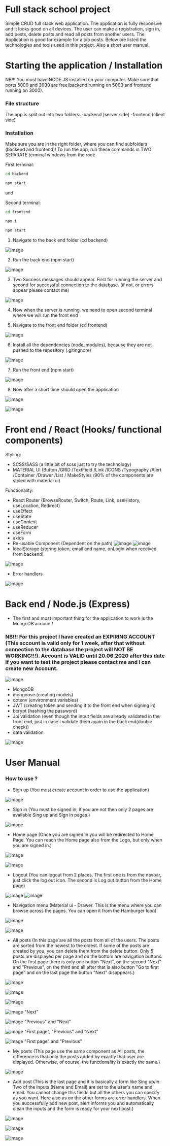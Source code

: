 # Full stack school project

Simple CRUD full stack web application. The application is fully responsive and it looks good on all devices. The user can make a registration, sign in, add posts, delete posts and read all posts from another users. The Application is good for example for a job posts. Below are listed the technologies and tools used in this project. Also a short user manual.

# Starting the application / Installation
NB!!! You must have NODE.JS installed on your computer.
Make sure that ports 5000 and 3000 are free(backend running on 5000 and frontend running on 3000).

### File structure
The app is split out into two folders:
-backend (server side)
-frontend (client side)

### Installation
Make sure you are in the right folder, where you can find subfolders (backend and frontend)!
To run the app, run these commands in TWO SEPARATE terminal windows from the root:

First terminal:
```bash
cd backend
```
```bash
npm start
```

and

Second terminal:
```bash
cd frontend
```

```bash
npm i
```

```bash
npm start
```

1) Navigate to the back end folder (cd backend)

![image](https://user-images.githubusercontent.com/55087458/84631629-618c6480-aef6-11ea-9a1c-bd0becc870cb.png)

2) Run the back end (npm start)

![image](https://user-images.githubusercontent.com/55087458/84631799-a57f6980-aef6-11ea-894e-bf182c4dd6da.png)

3) Two Success messages should appear. First for running the server and second for successful connection to the database. (if not, or errors appear please contact me)

![image](https://user-images.githubusercontent.com/55087458/84631915-d790cb80-aef6-11ea-9387-19e6adb87566.png)

4) Now when the server is running, we need to open second terminal where we will run the front end

5) Navigate to the front end folder (cd frontend)

![image](https://user-images.githubusercontent.com/55087458/84632443-9351fb00-aef7-11ea-945e-fbcbab1e1ee1.png)

6) Install all the dependencies (node_modules), because they are not pushed to the repository (.gitingnore)

![image](https://user-images.githubusercontent.com/55087458/84677184-0d55a480-af37-11ea-84e4-120ea9355b1e.png)

7) Run the front end (npm start)

![image](https://user-images.githubusercontent.com/55087458/84632527-b67caa80-aef7-11ea-92bf-f097e63293fa.png)

8) Now after a short time should open the application

![image](https://user-images.githubusercontent.com/55087458/84632720-fd6aa000-aef7-11ea-8ee9-38f8c2ed951d.png)

![image](https://user-images.githubusercontent.com/55087458/84632788-15daba80-aef8-11ea-8482-ca70122117bf.png)




# Front end / React (Hooks/ functional components)
Styling:
- SCSS/SASS (a little bit of scss just to try the technology)
- MATERIAL UI (Button /GRID /TextField /Link /ICONS /Typography /Alert /Container /Drawer /List / MakeStyles /90% of the components are styled with material ui)

Functionality:
- React Router (BrowseRouter, Switch, Route, Link, useHistory, useLocation, Redirect)
- useEffect
- useState
- useContext
- useReducer
- useForm
- axios
- Re-usable Component (Dependent on the path)
![image](https://user-images.githubusercontent.com/55087458/84622734-647f5900-aee6-11ea-9b1b-5fb79728f94d.png)
![image](https://user-images.githubusercontent.com/55087458/84622833-9ee8f600-aee6-11ea-9a6f-146ad317b4cf.png)
- localStorage (storing token, email and name, onLogin when received from backend)

![image](https://user-images.githubusercontent.com/55087458/84623436-eb810100-aee7-11ea-975c-331f1798a1db.png)

- Error handlers

![image](https://user-images.githubusercontent.com/55087458/84624172-8cbc8700-aee9-11ea-82d3-3c1f551ed881.png)




# Back end / Node.js (Express)
- The first and most important thing for the application to work is the MongoDB account!
### NB!!! For this project I have created an EXPIRING ACCOUNT (This account is valid only for 1 week, after that without connection to the database the project will NOT BE WORKING!!!). Account is VALID until 20.06.2020 after this date if you want to test the project please contact me and I can create new Account.

![image](https://user-images.githubusercontent.com/55087458/84629763-816e5900-aef3-11ea-9d00-d7bb60f17e5d.png)


- MongoDB 
- mongoose (creating models)
- dotenv (environment variables)
- JWT (creating token and sending it to the front end when signing in)
- bcrypt (hashing the password)
- Joi validation (even though the input fields are already validated in the front end, just in case I validate them again in the back end(double check))
- data validation

![image](https://user-images.githubusercontent.com/55087458/84624820-c3df6800-aeea-11ea-81a0-f183ffedfbb7.png)



# User Manual
### How to use ?
- Sign up (You must create account in order to use the application)

![image](https://user-images.githubusercontent.com/55087458/84625580-343ab900-aeec-11ea-88da-382b4d5b997a.png)

- Sign in (You must be signed in, if you are not then only 2 pages are available Sing up and Sign in pages.)

![image](https://user-images.githubusercontent.com/55087458/84625689-795eeb00-aeec-11ea-8bbb-e31babf546c4.png)

- Home page (Once you are signed in you will be redirected to Home Page. You can reach the Home page also from the Logo, but only when you are signed in.)

![image](https://user-images.githubusercontent.com/55087458/84625937-df4b7280-aeec-11ea-853c-ac1af4b2677e.png)

![image](https://user-images.githubusercontent.com/55087458/84625991-fa1de700-aeec-11ea-96bf-4f48416dbcc2.png)

- Logout (You can logout from 2 places. The first one is from the navbar, just click the log out icon. The second is Log out button from the Home page)

![image](https://user-images.githubusercontent.com/55087458/84626197-5ed94180-aeed-11ea-92e9-c460202d2fdb.png)
![image](https://user-images.githubusercontent.com/55087458/84626230-6bf63080-aeed-11ea-8a62-4441270f0f10.png)

- Navigation menu (Material ui - Drawer. This is the menu where you can browse across the pages. You can open it from the Hamburger Icon)

![image](https://user-images.githubusercontent.com/55087458/84626522-e58e1e80-aeed-11ea-9bc0-58779b5801b1.png)

![image](https://user-images.githubusercontent.com/55087458/84626577-ff2f6600-aeed-11ea-9088-de333e4a908b.png)

- All posts (In this page are all the posts from all of the users. The posts are sorted from the newest to the oldest. If some of the posts are created by you, you can delete them from the delete button. Only 5 posts are displayed per page and on the bottom are navigation buttons. On the first page there is only one button "Next", on the second "Next" and "Previous", on the third and all after that is also button "Go to first page" and on the last page the button "Next" disappears.)

![image](https://user-images.githubusercontent.com/55087458/84627147-09059900-aeef-11ea-8f41-8d4815f0f584.png)

![image](https://user-images.githubusercontent.com/55087458/84627194-1cb0ff80-aeef-11ea-933d-cf5d34ce32d4.png)

![image](https://user-images.githubusercontent.com/55087458/84627235-32bec000-aeef-11ea-9a76-eb16430a41dc.png)

![image](https://user-images.githubusercontent.com/55087458/84627288-4e29cb00-aeef-11ea-9d9d-566ccd16996c.png)
"Next"

![image](https://user-images.githubusercontent.com/55087458/84627332-6dc0f380-aeef-11ea-80a8-4750865164b9.png)
"Previous" and "Next"

![image](https://user-images.githubusercontent.com/55087458/84627391-83361d80-aeef-11ea-89fc-a683dcac061c.png)
"First page", "Previous" and "Next"

![image](https://user-images.githubusercontent.com/55087458/84627488-b082cb80-aeef-11ea-81d6-bf319022e0b4.png)
"First page" and "Previous"


- My posts (This page use the same component as All posts, the difference is that only the posts added by exactly that user are displayed. Otherwise, of course, the functionality is exactly the same.)

![image](https://user-images.githubusercontent.com/55087458/84627831-474f8800-aef0-11ea-8f03-8a1fa22b7aa1.png)

- Add post (This is the last page and it is basically a form like Sing up/in. Two of the inputs (Name and Email) are set to the user's name and email. You cannot change this fields but all the others you can specify as you want. Here also as on the other forms are error handlers. When you successfully add new post, alert informs you and automatically clean the inputs and the form is ready for your next post.)

![image](https://user-images.githubusercontent.com/55087458/84628404-3bb09100-aef1-11ea-91d5-cdf24ead481f.png)

![image](https://user-images.githubusercontent.com/55087458/84628463-5aaf2300-aef1-11ea-8c51-f7a380b9d8f3.png)

![image](https://user-images.githubusercontent.com/55087458/84628608-a5c93600-aef1-11ea-8a46-65f8226b74e2.png)

